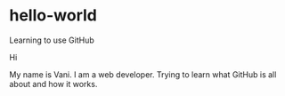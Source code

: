 # hello-world
Learning to use GitHub

Hi

My name is Vani. I am a web developer. Trying to learn what GitHub is all about and how it works.
